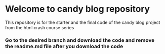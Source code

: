 # Welcome to candy blog repository

This repository is for the starter and the final code of the candy blog project from the html crash course series

### Go to the desired branch and download the code and remove the readme.md file after you download the code